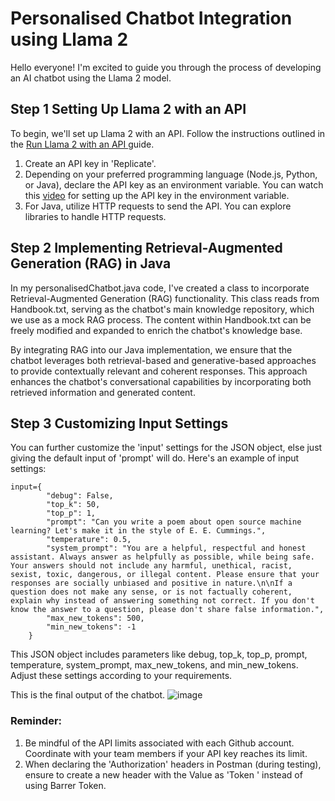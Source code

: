 # Personalised Chatbot Integration using Llama 2

Hello everyone! I'm excited to guide you through the process of developing an AI chatbot using the Llama 2 model.

## Step 1 Setting Up Llama 2 with an API

To begin, we'll set up Llama 2 with an API. Follow the instructions outlined in the <a href = 'https://replicate.com/blog/run-llama-2-with-an-api?input=http#choosing-which-model-to-use'> Run Llama 2 with an API </a>guide.

1. Create an API key in 'Replicate'.
2. Depending on your preferred programming language (Node.js, Python, or Java), declare the API key as an environment variable. You can watch this <a href = 'https://www.youtube.com/watch?v=znyhTD4McOg'>video</a> for setting up the API key in the environment variable.
3. For Java, utilize HTTP requests to send the API. You can explore libraries to handle HTTP requests.

## Step 2  Implementing Retrieval-Augmented Generation (RAG) in Java
In my personalisedChatbot.java code, I've created a class to incorporate Retrieval-Augmented Generation (RAG) functionality. This class reads from Handbook.txt, serving as the chatbot's main knowledge repository, which we use as a mock RAG process. The content within Handbook.txt can be freely modified and expanded to enrich the chatbot's knowledge base.

By integrating RAG into our Java implementation, we ensure that the chatbot leverages both retrieval-based and generative-based approaches to provide contextually relevant and coherent responses. This approach enhances the chatbot's conversational capabilities by incorporating both retrieved information and generated content.

## Step 3 Customizing Input Settings
You can further customize the 'input' settings for the JSON object, else just giving the default input of 'prompt' will do. Here's an example of input settings:
```
input={
        "debug": False,
        "top_k": 50,
        "top_p": 1,
        "prompt": "Can you write a poem about open source machine learning? Let's make it in the style of E. E. Cummings.",
        "temperature": 0.5,
        "system_prompt": "You are a helpful, respectful and honest assistant. Always answer as helpfully as possible, while being safe. Your answers should not include any harmful, unethical, racist, sexist, toxic, dangerous, or illegal content. Please ensure that your responses are socially unbiased and positive in nature.\n\nIf a question does not make any sense, or is not factually coherent, explain why instead of answering something not correct. If you don't know the answer to a question, please don't share false information.",
        "max_new_tokens": 500,
        "min_new_tokens": -1
    }
```
This JSON object includes parameters like debug, top_k, top_p, prompt, temperature, system_prompt, max_new_tokens, and min_new_tokens. Adjust these settings according to your requirements.

This is the final output of the chatbot.
![image](https://github.com/Poo-wei-chien/personalisedChatbot/assets/92501486/7ad4d235-e292-4562-9e00-2f8b327460d1)

### Reminder:

1. Be mindful of the API limits associated with each Github account. Coordinate with your team members if your API key reaches its limit.
2. When declaring the 'Authorization' headers in Postman (during testing), ensure to create a new header with the Value as 'Token <Your API Key>' instead of using Barrer Token.
